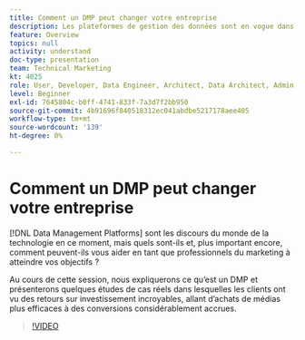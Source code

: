 ```yaml
---
title: Comment un DMP peut changer votre entreprise
description: Les plateformes de gestion des données sont en vogue dans le monde technologique en ce moment. Mais quelles sont-elles et, plus important encore, comment peuvent-elles vous aider, en tant que spécialistes du marketing, à atteindre vos objectifs ? Au cours de cette session, nous expliquerons ce qu’est un DMP et présenterons quelques études de cas réels dans lesquelles les clients ont vu des retours sur investissement incroyables, allant d’achats de médias plus efficaces à des conversions considérablement accrues.
feature: Overview
topics: null
activity: understand
doc-type: presentation
team: Technical Marketing
kt: 4025
role: User, Developer, Data Engineer, Architect, Data Architect, Admin, Leader
level: Beginner
exl-id: 7645804c-b0ff-4741-833f-7a3d7f2bb950
source-git-commit: 4b91696f840518312ec041abdbe5217178aee405
workflow-type: tm+mt
source-wordcount: '139'
ht-degree: 0%

---
```


# Comment un DMP peut changer votre entreprise

[!DNL Data Management Platforms] sont les discours du monde de la technologie en ce moment, mais quels sont-ils et, plus important encore, comment peuvent-ils vous aider en tant que professionnels du marketing à atteindre vos objectifs ?

Au cours de cette session, nous expliquerons ce qu’est un DMP et présenterons quelques études de cas réels dans lesquelles les clients ont vu des retours sur investissement incroyables, allant d’achats de médias plus efficaces à des conversions considérablement accrues.

>[!VIDEO](https://video.tv.adobe.com/v/29770/?quality=12)
